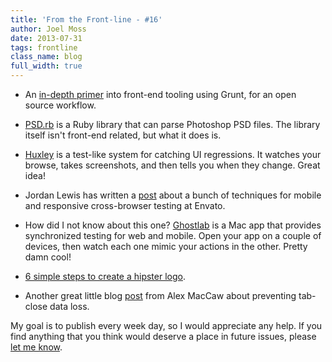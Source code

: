 ```yaml
---
title: 'From the Front-line - #16'
author: Joel Moss
date: 2013-07-31
tags: frontline
class_name: blog
full_width: true
---
```


 - An [in-depth primer](http://tech.pro/tutorial/1456/a-primer-into-front-end-tooling-gruntjs-for-an-open-source-workflow) into front-end tooling using Grunt, for an open source workflow.

 - [PSD.rb](https://github.com/layervault/psd.rb) is a Ruby library that can parse Photoshop PSD files. The library itself isn't front-end related, but what it does is.

 - [Huxley](https://github.com/facebook/huxley) is a test-like system for catching UI regressions. It watches your browse, takes screenshots, and then tells you when they change. Great idea!

 - Jordan Lewis has written a [post](http://webuild.envato.com/blog/techniques-for-mobile-and-responsive-cross-browser-testing/) about a bunch of techniques for mobile and responsive cross-browser testing at Envato.

 - How did I not know about this one? [Ghostlab](http://vanamco.com/ghostlab/) is a Mac app that provides synchronized testing for web and mobile. Open your app on a couple of devices, then watch each one mimic your actions in the other. Pretty damn cool!

 - [6 simple steps to create a hipster logo](http://hipsterlogo.com/).

 - Another great little blog [post](http://blog.alexmaccaw.com/jswebapps-onbeforeunload) from Alex MacCaw about preventing tab-close data loss.

My goal is to publish every week day, so I would appreciate any help. If you find anything that you think would deserve a place in future issues, please [let me know](mailto:jmoss@codio.com).